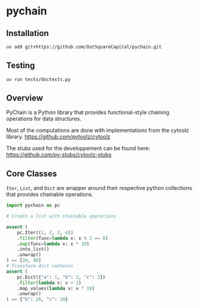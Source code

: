 # pychain

## Installation

```bash
uv add git+https://github.com/OutSquareCapital/pychain.git
```

## Testing

```bash
uv run tests/doctests.py
```

## Overview

PyChain is a Python library that provides functional-style chaining operations for data structures.

Most of the computations are done with implementations from the cytoolz library.
<https://github.com/pytoolz/cytoolz>

The stubs used for the developpement can be found here:
<https://github.com/py-stubs/cytoolz-stubs>

## Core Classes

`Iter`, `List`, and `Dict` are wrapper around their respective python collections that provides chainable operations.

```python
import pychain as pc

# Create a list with chainable operations

assert (
    pc.Iter((1, 2, 3, 4))
    .filter(func=lambda x: x % 2 == 0)
    .map(func=lambda x: x * 10)
    .into_list()
    .unwrap()
) == [20, 40]
# Transform dict contents
assert (
    pc.Dict({"a": 1, "b": 2, "c": 3})
    .filter(lambda v: v > 1)
    .map_values(lambda v: v * 10)
    .unwrap()
) == {"b": 20, "c": 30}

```
